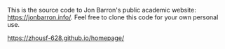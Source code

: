 This is the source code to Jon Barron's public academic website: https://jonbarron.info/. Feel free to clone this code for your own personal use.

https://zhousf-628.github.io/homepage/
